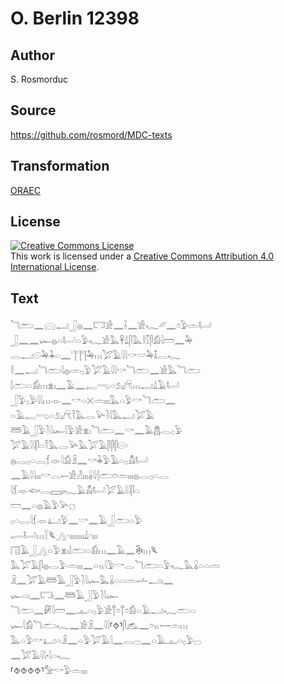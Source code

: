 # O. Berlin 12398

## Author

S. Rosmorduc

## Source

https://github.com/rosmord/MDC-texts

## Transformation

[ORAEC](https://oraec.github.io/)

## License

<a rel="license" href="http://creativecommons.org/licenses/by/4.0/"><img alt="Creative Commons License" style="border-width:0" src="https://i.creativecommons.org/l/by/4.0/88x31.png" /></a><br />This work is licensed under a <a rel="license" href="http://creativecommons.org/licenses/by/4.0/">Creative Commons Attribution 4.0 International License</a>.

## Text

𓆓𓂧𓈖𓈍𓂝𓃀𓐍𓈖𓉐𓀀𓈖𓌢𓈖𓀀𓆑𓄔𓈖𓏌𓅱𓏛𓂡<br>
𓃀𓈖𓈖𓆱𓐍𓏏𓂡𓏏𓅱𓆑𓀀𓅓𓋹𓍑𓋴𓅓𓎛𓎿𓋴𓀁𓇋𓏠𓈖𓅆<br>
𓂋𓂝𓇳𓅆𓇓𓏏𓈖𓊹𓊹𓊹𓅆𓏥𓅯𓄿𓇋𓇋𓎡𓎟𓅆𓄤𓂋𓆑<br>
𓎛𓈖𓂝𓆓𓂧𓇋𓐍𓏛𓊪𓅱𓅯𓄿𓇋𓇋𓎡𓆓𓂧𓈖𓀀𓅓𓆓𓂧<br>
𓌃𓂧𓏏𓀁𓏥𓁷𓏤𓈖𓄿𓈖𓉻𓂸𓏏𓃫𓄛𓏥𓂝𓍑𓄿𓂡<br>
𓃀𓅱𓊪𓅱𓇋𓇋𓏥𓁹𓈖𓎡𓏏𓏴𓏛𓏤𓏤𓏤𓅓𓏏𓅱𓎡𓆓𓂧𓈖<br>
𓏏𓄿𓉻𓂸𓏏𓃫𓄛𓍋𓅓𓂋𓅪𓍘𓇋𓅓𓂝𓅯𓄿<br>
𓆷𓄿𓃀𓅱𓍘𓇋𓆱𓇋𓅱𓀀𓁷𓏤𓆓𓂧𓈖𓎡𓈖𓄿𓆣𓂋𓊪𓅱<br>
𓅯𓄿𓇋𓇋𓋴𓏏𓍋𓅓𓂋𓅪𓅓𓅯𓄿𓋴𓋴𓋴𓇳𓎆<br>
𓐍𓂋𓊪𓏏𓂋𓆴𓁺𓇋𓀁𓏎𓈖𓎡𓇓𓅱𓄿𓏏𓊪𓀋𓂡<br>
𓈖𓄿𓇋𓇋𓏤𓏤𓏤𓎡𓂋𓍿𓀀𓁐𓏤𓏤𓏤𓏇𓇋𓐪𓂧𓏌𓏛𓏤𓏤𓏤𓐍𓂋𓊪𓏏𓂋<br>
𓇋𓆴𓁺𓆟𓂋𓈙𓏤𓆑𓄿𓀋𓂡𓅯𓄿𓇋𓇋𓋴𓏏<br>
𓏠𓈖𓏏𓐍𓄿𓅱𓅪𓐎<br>
𓊪𓏏𓂋𓇋𓆴𓁺𓂞𓅱𓈖𓎡𓈖𓄿𓃀𓂧𓏏𓅱<br>
𓂷𓂡𓏥𓇅𓆰𓂻𓎆𓏤𓏤𓏤𓏤𓏤𓏤𓏤𓏤𓍑𓎆𓏤𓏤𓏤<br>
𓉔𓄿𓃀𓂻𓏏𓅱𓁷𓏤𓌃𓂧𓏏𓀁𓏥𓈖𓄿𓈖𓇗𓏥𓆰<br>
𓅓𓅯𓄿𓋴𓐍𓂋𓅱𓏛𓏤𓏤𓏤𓈖𓏏𓏭𓇋𓅱𓎡𓂋𓆓𓂧𓏏𓅱𓆑𓅓𓏇𓏏𓏏𓏛<br>
𓏎𓈖𓅯𓄿𓆷𓄿𓃀𓅱𓍘𓇋𓆱𓅓𓏇𓏏𓏏𓏛𓌡𓂝𓏤𓈖<br>
𓆱𓏏𓏤𓈖𓉐𓏤𓈖𓆷𓄿𓃀𓅱𓍘𓇋𓆱<br>
𓆓𓂧𓈖𓏞𓇋𓏠𓈖𓊵𓏏𓊪𓅱𓀀𓐩𓏌𓐩𓏌𓀁𓏏𓄿𓂝𓆑𓂧𓏏<br>
𓆱𓇋𓀁𓆓𓂧𓆑𓈖𓀀𓏎𓈖𓇋𓇋⸢⯑⸣𓋴𓃹𓈖𓏌𓏭𓌕𓏛𓏥<br>
𓅓𓏏𓅱𓎡𓂞𓏏𓏎𓈖𓏏𓅱𓅯𓄿𓇋𓈖𓂋𓊌𓈖𓏏𓄿𓊵𓏏𓊪𓅱𓊌<br>
𓈖𓅯𓄿𓇋𓇋·𓇋𓏏𓆑<br>
⸢⯑⯑⯑⯑⸣𓅡𓎡𓅱𓏛𓏤𓏤𓏤<br>
<br>
